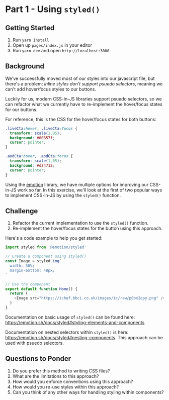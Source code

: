 # Part 1 - Using `styled()`
## Getting Started

1. Run `yarn install`
2. Open up `pages/index.js` in your editor
3. Run `yarn dev` and open `http://localhost:3000`

## Background

We've successfully moved most of our styles into our javascript file, but there's a problem: _inline styles don't support psuedo selectors_, meaning we can't add hover/focus styles to our buttons.

Luckily for us, modern CSS-in-JS libraries support psuedo selectors, so we can refactor what we currently have to re-implement the hover/focus states for our buttons.

For reference, this is the CSS for the hover/focus states for both buttons:

```CSS
.liveCta:hover, .liveCta:focus {
  transform: scale(1.05);
  background: #00857f;
  cursor: pointer;
}

.aodCta:hover, .aodCta:focus {
  transform: scale(1.05);
  background: #d24712;
  cursor: pointer;
}
```

Using the [emotion](https://emotion.sh/) library, we have multiple options for improving our CSS-in-JS work so far. In this exercise, we'll look at the first of two popular ways to implement CSS-in-JS by using the `styled()` function.

## Challenge

1. Refactor the current implementation to use the `styled()` function.
2. Re-implement the hover/focus states for the button using this approach.

Here's a code example to help you get started:

```javascript
import styled from '@emotion/styled'

// Create a component using styled()
const Image = styled.img`
  width: 50%;
  margin-bottom: 48px;
`

// Use the component
export default function Home() {
  return (
    <Image src="https://ichef.bbci.co.uk/images/ic/raw/p0bx2qpy.png" />
  )
}
```

Documentation on basic usage of `styled()` can be found here: https://emotion.sh/docs/styled#styling-elements-and-components

Documentation on nested selectors within `styled()` is here: https://emotion.sh/docs/styled#nesting-components. This approach can be used with psuedo selectors.

## Questions to Ponder

1. Do you prefer this method to writing CSS files?
2. What are the limitations to this approach?
3. How would you enforce conventions using this approach?
4. How would you re-use styles within this approach?
5. Can you think of any other ways for handling styling within components?
